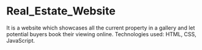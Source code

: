 # Real_Estate_Website
It is a website which showcases all the current property in a gallery and let potential buyers book their viewing online. Technologies used: HTML, CSS, JavaScript.
